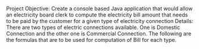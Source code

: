 Project Objective:
Create a console based Java application that would allow an electricity board clerk to compute the electricity bill amount that needs to be paid by the customer for a given type of electricity connection
Details:
There are two types of electric connections available. One is Domestic Connection and the other one is Commercial Connection. The following are the formulas that are to be used for computation of Bill for each type.




